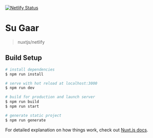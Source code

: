 [![Netlify Status](https://api.netlify.com/api/v1/badges/578ddd0d-8b9e-42e8-a000-174b6a69dc1f/deploy-status)](https://app.netlify.com/sites/sugaar/deploys)

# Su Gaar

> nuxtjs/netlify

## Build Setup

``` bash
# install dependencies
$ npm run install

# serve with hot reload at localhost:3000
$ npm run dev

# build for production and launch server
$ npm run build
$ npm run start

# generate static project
$ npm run generate
```

For detailed explanation on how things work, check out [Nuxt.js docs](https://nuxtjs.org).

